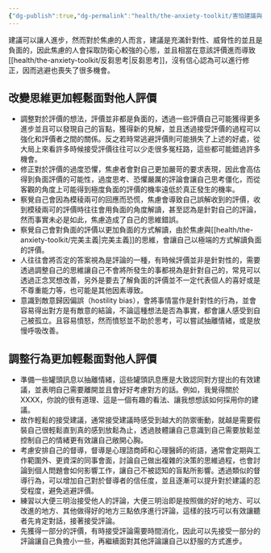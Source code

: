 ```yaml
---
{"dg-publish":true,"dg-permalink":"health/the-anxiety-toolkit/害怕建議與批評","permalink":"/health/the-anxiety-toolkit/害怕建議與批評/","title":"害怕建議與批評","tags":["焦慮症","生活"]}
---
```



建議可以讓人進步，然而對於焦慮的人而言，建議是充滿針對性、威脅性的並且是負面的，因此焦慮的人會採取防衛心較強的心態，並且相當在意該評價進而導致[[health/the-anxiety-toolkit/反芻思考\|反芻思考]]，沒有信心認為可以進行修正，因而逃避也喪失了很多機會。


## 改變思維更加輕鬆面對他人評價

- 調整對於評價的想法，評價並非都是負面的，透過一些評價自己可能獲得更多進步並且可以發現自己的盲點，獲得新的見解，並且透過接受評價的過程可以強化和評價者之間的關係。反之若時常逃避評價則可能損失了上述的好處，從大局上來看許多時候接受評價往往可以少走很多冤枉路，這些都可能錯過許多機會。
- 修正對於評價的過度恐懼，焦慮者會對自己更加嚴苛的要求表現，因此會高估得到負面評價的可能性，過度思考、恐懼嚴厲的評論會讓自己思考僵化，而從客觀的角度上可能得到極度負面的評價的機率遠低於真正發生的機率。
- 察覺自己會因為模稜兩可的回應而恐慌，焦慮會導致自己誤解收到的評價，收到模稜兩可的評價時往往會用負面的角度解讀，甚至認為是針對自己的評論，然而事實未必是如此，焦慮造成了自己的思維錯誤。
- 察覺自己會對負面的評價以更加負面的方式解讀，由於焦慮與[[health/the-anxiety-toolkit/完美主義\|完美主義]]的思維，會讓自己以極端的方式解讀負面的評價。
- 人往往會將否定的答案視為是評論的一種，有時候評價並非是針對性的，需要透過調整自己的思維讓自己不會將所發生的事都視為是針對自己的，常見可以透過正念冥想改善，另外是要去了解負面的評價並不一定代表個人的喜好或是不尊重能力等，也可能是其他因素導致。
- 意識到敵意歸因偏誤（hostility bias），會將事情當作是針對性的行為，並會容易得出對方是有敵意的結論，不論這種想法是否為事實，都會讓人感受到自己被孤立。且容易憤怒，然而憤怒並不助於思考，可以嘗試抽離情緒，或是放慢呼吸改善。
## 調整行為更加輕鬆面對他人評價

- 準備一些罐頭訊息以抽離情緒，這些罐頭訊息應是大致認同對方提出的有效建議，並表明自己需要離開並且會好好考慮對方的話。例如，我覺得關於XXXX，你說的很有道理、這是一個有趣的看法、讓我想想該如何採用你的建議。
- 故作輕鬆的接受建議，通常接受建議時感受到越大的防禦衝動，就越是需要假裝自己很輕鬆直到真的感到放鬆為止，透過肢體讓自己意識到自己需要放鬆並控制自己的情緒更有效讓自己敞開心胸。
- 考慮安排自己的督導，督導是心理諮商師和心理醫師的術語，通常會定期與工作範圍外、更資深的同事會面，討論自己做出複雜的決策的思維過程，也會討論到個人問題會如何影響工作，讓自己不被認知的盲點所影響。透過類似的督導行為，可以增加自己對於督導者的信任度，並且逐漸可以提升對於建議的忍受程度，避免逃避評價。
- 練習以大便三明治接受他人的評論，大便三明治即是按照做的好的地方、可以改進的地方、其他做得好的地方三點依序進行評論，這樣的技巧可以有效讓聽者先肯定對話，接著接受評論。
- 先獲得一部分的評價，有時接受評論需要時間消化，因此可以先接受一部分的評論讓自己負擔小一些，再繼續面對其他評論讓自己以舒服的方式進步。